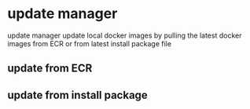 # update manager
update manager update local docker images by pulling the latest docker images from ECR or from latest install package file

## update from ECR

## update from install package
